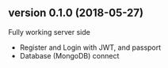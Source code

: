 ## version 0.1.0 (2018-05-27)
Fully working server side
* Register and Login with JWT, and passport
* Database (MongoDB) connect